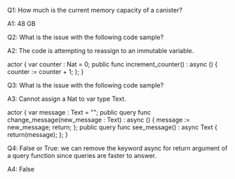 Q1: How much is the current memory capacity of a canister?

A1: 48 GB

Q2: What is the issue with the following code sample?

A2: The code is attempting to reassign to an immutable variable. 

actor { var counter : Nat = 0; public func increment_counter() : async () { counter := counter + 1; }; }

Q3: What is the issue with the following code sample?

A3: Cannot assign a Nat to var type Text. 

actor { var message : Text = "";
public query func change_message(new_message : Text) : async () { message := new_message; return; };
public query func see_message() : async Text { return(message); }; }

Q4: False or True: we can remove the keyword async for return argument of a query function since queries are faster to answer.

A4: False